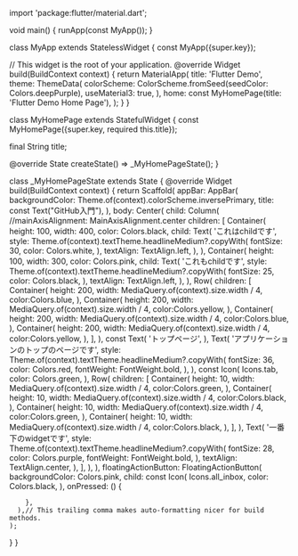 import 'package:flutter/material.dart';

void main() {
  runApp(const MyApp());
}

class MyApp extends StatelessWidget {
  const MyApp({super.key});

  // This widget is the root of your application.
  @override
  Widget build(BuildContext context) {
    return MaterialApp(
      title: 'Flutter Demo',
      theme: ThemeData(
        colorScheme: ColorScheme.fromSeed(seedColor: Colors.deepPurple),
        useMaterial3: true,
      ),
      home: const MyHomePage(title: 'Flutter Demo Home Page'),
    );
  }
}

class MyHomePage extends StatefulWidget {
  const MyHomePage({super.key, required this.title});

  final String title;

  @override
  State<MyHomePage> createState() => _MyHomePageState();
}

class _MyHomePageState extends State<MyHomePage> {
  @override
  Widget build(BuildContext context) {
    return Scaffold(
      appBar: AppBar(
        backgroundColor: Theme.of(context).colorScheme.inversePrimary,
        title: const Text("GitHub入門"),
      ),
      body: Center(
        child: Column(
          //mainAxisAlignment: MainAxisAlignment.center
          children: <Widget>[
            Container(
              height: 100,
              width: 400,
              color: Colors.black,
              child: Text(
                'これはchildです',
                style: Theme.of(context).textTheme.headlineMedium?.copyWith(
                  fontSize: 30,
                  color: Colors.white,
                ),
                textAlign: TextAlign.left,
              ),
            ),
            Container(
              height: 100,
              width: 300,
              color: Colors.pink,
              child: Text(
                'これもchildです',
                style: Theme.of(context).textTheme.headlineMedium?.copyWith(
                  fontSize: 25,
                  color: Colors.black,
                ),
                textAlign: TextAlign.left,
              ),
            ),
            Row(
              children: <Widget>[
                Container(
                  height: 200,
                  width: MediaQuery.of(context).size.width / 4,
                  color:Colors.blue,
                ),
                Container(
                  height: 200,
                  width: MediaQuery.of(context).size.width / 4,
                  color:Colors.yellow,
                ),
                Container(
                  height: 200,
                  width: MediaQuery.of(context).size.width / 4,
                  color:Colors.blue,
                ),
                Container(
                  height: 200,
                  width: MediaQuery.of(context).size.width / 4,
                  color:Colors.yellow,
                ),
              ],
            ),
            const Text(
              'トップページ',
            ),
            Text(
              'アプリケーションのトップのページです',
              style: Theme.of(context).textTheme.headlineMedium?.copyWith(
                fontSize: 36,
                color: Colors.red,
                fontWeight: FontWeight.bold,
              ),
            ),
            const Icon(
              Icons.tab,
              color: Colors.green,
            ),
            Row(
              children: <Widget>[
                Container(
                  height: 10,
                  width: MediaQuery.of(context).size.width / 4,
                  color:Colors.green,
                ),
                Container(
                  height: 10,
                  width: MediaQuery.of(context).size.width / 4,
                  color:Colors.black,
                ),
                Container(
                  height: 10,
                  width: MediaQuery.of(context).size.width / 4,
                  color:Colors.green,
                ),
                Container(
                  height: 10,
                  width: MediaQuery.of(context).size.width / 4,
                  color:Colors.black,
                ),
              ],
            ),
            Text(
              '一番下のwidgetです',
              style: Theme.of(context).textTheme.headlineMedium?.copyWith(
                fontSize: 28,
                color: Colors.purple,
                fontWeight: FontWeight.bold,
              ),
              textAlign: TextAlign.center,
            ),
          ],
        ),
      ),
      floatingActionButton: FloatingActionButton(
        backgroundColor: Colors.pink,
        child: const Icon(
          Icons.all_inbox,
          color: Colors.black,
        ),
        onPressed: () {

        },
      ),// This trailing comma makes auto-formatting nicer for build methods.
    );
  }
}

